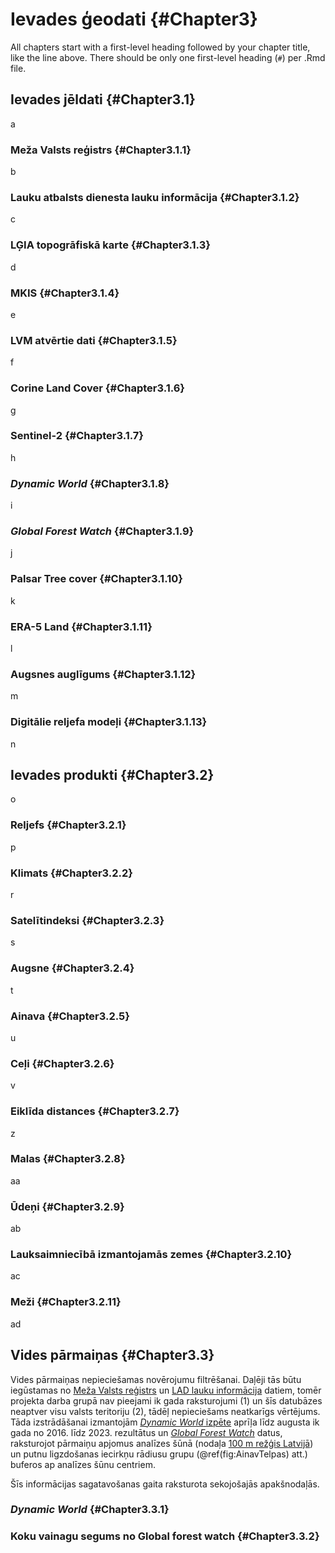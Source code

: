 # Ievades ģeodati  {#Chapter3}

All chapters start with a first-level heading followed by your chapter title, like the line above. There should be only one first-level heading (`#`) per .Rmd file.

## Ievades jēldati {#Chapter3.1}

a

### Meža Valsts reģistrs {#Chapter3.1.1}

b

### Lauku atbalsts dienesta lauku informācija {#Chapter3.1.2}

c

### LĢIA topogrāfiskā karte {#Chapter3.1.3}

d

### MKIS {#Chapter3.1.4}

e

### LVM atvērtie dati {#Chapter3.1.5}

f

### Corine Land Cover {#Chapter3.1.6}

g

### Sentinel-2 {#Chapter3.1.7}

h

### *Dynamic World* {#Chapter3.1.8}

i

### *Global Forest Watch* {#Chapter3.1.9}

j

### Palsar Tree cover {#Chapter3.1.10}

k

### ERA-5 Land {#Chapter3.1.11}

l

### Augsnes auglīgums {#Chapter3.1.12}

m

### Digitālie reljefa modeļi {#Chapter3.1.13}

n


## Ievades produkti {#Chapter3.2}

o

### Reljefs {#Chapter3.2.1}

p

### Klimats {#Chapter3.2.2}

r

### Satelītindeksi {#Chapter3.2.3}

s

### Augsne {#Chapter3.2.4}

t

### Ainava {#Chapter3.2.5}

u

### Ceļi {#Chapter3.2.6}

v

### Eiklīda distances {#Chapter3.2.7}

z

### Malas {#Chapter3.2.8}

aa

### Ūdeņi {#Chapter3.2.9}

ab

### Lauksaimniecībā izmantojamās zemes {#Chapter3.2.10}

ac

### Meži {#Chapter3.2.11}

ad

## Vides pārmaiņas {#Chapter3.3}

Vides pārmaiņas nepieciešamas novērojumu filtrēšanai. Daļēji tās būtu iegūstamas no [Meža Valsts reģistrs](#Chapter3.1.1) un [LAD lauku informācija](#Chapter3.1.2) datiem, tomēr projekta darba grupā nav pieejami ik gada raksturojumi (1) un šīs datubāzes neaptver visu valsts teritoriju (2), tādēļ nepieciešams neatkarīgs vērtējums. Tāda izstrādāšanai izmantojām [*Dynamic World* izpēte](#Chapter4) aprīļa līdz augusta ik gada no 2016. līdz 2023. rezultātus un [*Global Forest Watch*](#Chapter3.1.9) datus, raksturojot pārmaiņu apjomus analīzes šūnā (nodaļa [100 m režģis Latvijā](#Chapter2.1)) un putnu ligzdošanas iecirkņu rādiusu grupu (\@ref(fig:AinavTelpas) att.) buferos ap analīzes šūnu centriem.

Šīs informācijas sagatavošanas gaita raksturota sekojošajās apakšnodaļās.

### *Dynamic World* {#Chapter3.3.1}

### Koku vainagu segums no Global forest watch {#Chapter3.3.2}

